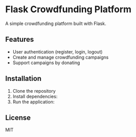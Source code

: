 # Flask Crowdfunding Platform

A simple crowdfunding platform built with Flask.

## Features
- User authentication (register, login, logout)
- Create and manage crowdfunding campaigns
- Support campaigns by donating

## Installation

1. Clone the repository
2. Install dependencies:
3. Run the application:

## License
MIT
